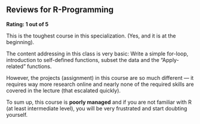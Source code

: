 ## Reviews for R-Programming

**Rating: 1 out of 5**

This is the toughest course in this specialization. (Yes, and it is at the beginning).

The content addressing in this class is very basic: Write a simple for-loop, introduction to self-defined functions, subset the data and the “Apply-related” functions.

However, the projects (assignment) in this course are so much different —  it requires way more research online and nearly none of the required skills are covered in the lecture (that escalated quickly).

To sum up, this course is **poorly managed** and if you are not familiar with R (at least intermediate level), you will be very frustrated and start doubting yourself. 
